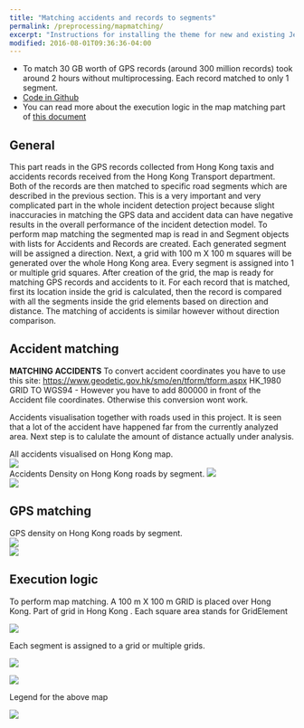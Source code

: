 ```yaml
---
title: "Matching accidents and records to segments"
permalink: /preprocessing/mapmatching/
excerpt: "Instructions for installing the theme for new and existing Jekyll based sites."
modified: 2016-08-01T09:36:36-04:00
---
```


+ To match 30 GB worth of GPS records (around 300 million records)  took around 2 hours without multiprocessing. Each record matched to only 1 segment.
+ [Code in Github](https://github.com/AndresNamm/Incident-Detection-Java/tree/master/src/main/java/bgt/MapMatching)
+ You can read more about the execution logic in the map matching part of [this document]({{site.baseurl}}/assets/files/detection.pdf)

## General


This part reads in the GPS records collected from Hong Kong taxis and accidents records received from the Hong Kong Transport department. Both of the records are then matched to specific road segments which are described in the previous section. This is a very important and very complicated part in the whole incident detection project because slight inaccuracies in matching the GPS data and accident data can have negative results in the overall performance of the incident detection model. To perform map matching the segmented map is read in and Segment objects with lists for Accidents and Records are created. Each generated segment will be assigned a direction. Next, a grid with 100 m X 100 m  squares will be generated over the whole Hong Kong area. Every segment is assigned into 1 or multiple grid squares.  After creation of the grid, the map is ready for matching GPS records and accidents to it. For each record that is matched, first its location inside the grid is calculated, then  the record is compared with all the segments inside the grid elements based on direction and distance. The matching of accidents is similar however without direction comparison.

## Accident matching

**MATCHING ACCIDENTS** To convert accident coordinates you have to use this site:  https://www.geodetic.gov.hk/smo/en/tform/tform.aspx   HK_1980 GRID TO WGS94 - However you have to add 800000 in front of the
Accident file coordinates. Otherwise this conversion wont work.


Accidents visualisation together with roads used in this project. It is seen that a lot of the accident have happened far from the currently analyzed area. Next step is to calulate the amount of distance actually under analysis.

All accidents visualised on Hong Kong map.   
![]({{site.baseurl}}/assets/images/accidents.png)    
Accidents Density on Hong Kong roads by segment.
![]({{site.baseurl}}/assets/images/diss/acc_density.png)   
![]({{site.baseurl}}/assets/images/diss/acc_density_legend.png)   



## GPS matching

GPS density on Hong Kong roads by segment.    
![]({{site.baseurl}}/assets/images/diss/gps_density.png)   
![]({{site.baseurl}}/assets/images/diss/gps_density_legend.png)   

## Execution logic

To perform map matching. A 100 m X 100 m GRID is placed over Hong Kong. Part of grid in Hong Kong . Each square area stands for GridElement

![]({{site.baseurl}}/assets/images/grid.png)   

Each segment is assigned to a grid or multiple grids.

![]({{site.baseurl}}/assets/images/geseg.png)   

![]({{site.baseurl}}/assets/images/geseg2.png)   

Legend for the above map

![]({{site.baseurl}}/assets/images/basis.png)
